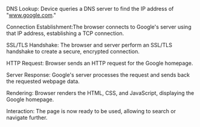 DNS Lookup: Device queries a DNS server to find the IP address of "www.google.com."

Connection Establishment:The browser connects to Google's server using that IP address, establishing a TCP connection.

SSL/TLS Handshake: The browser and server perform an SSL/TLS handshake to create a secure, encrypted connection.

HTTP Request: Browser sends an HTTP request for the Google homepage.

Server Response: Google's server processes the request and sends back the requested webpage data.

Rendering: Browser renders the HTML, CSS, and JavaScript, displaying the Google homepage.

Interaction: The page is now ready to be used, allowing to search or navigate further.
